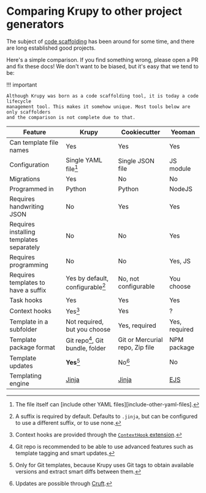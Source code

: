 # Comparing Krupy to other project generators

The subject of
[code scaffolding](<https://en.wikipedia.org/wiki/Scaffold_(programming)>) has been
around for some time, and there are long established good projects.

Here's a simple comparison. If you find something wrong, please open a PR and fix these
docs! We don't want to be biased, but it's easy that we tend to be:

!!! important

    Although Krupy was born as a code scaffolding tool, it is today a code lifecycle
    management tool. This makes it somehow unique. Most tools below are only scaffolders
    and the comparison is not complete due to that.

<!-- Use https://www.tablesgenerator.com/markdown_tables to maintain this table -->

| Feature                                  | Krupy                           | Cookiecutter                    | Yeoman        |
| ---------------------------------------- | -------------------------------- | ------------------------------- | ------------- |
| Can template file names                  | Yes                              | Yes                             | Yes           |
| Configuration                            | Single YAML file[^1]             | Single JSON file                | JS module     |
| Migrations                               | Yes                              | No                              | No            |
| Programmed in                            | Python                           | Python                          | NodeJS        |
| Requires handwriting JSON                | No                               | Yes                             | Yes           |
| Requires installing templates separately | No                               | No                              | Yes           |
| Requires programming                     | No                               | No                              | Yes, JS       |
| Requires templates to have a suffix      | Yes by default, configurable[^3] | No, not configurable            | You choose    |
| Task hooks                               | Yes                              | Yes                             | Yes           |
| Context hooks                            | Yes[^5]                          | Yes                             | ?             |
| Template in a subfolder                  | Not required, but you choose     | Yes, required                   | Yes, required |
| Template package format                  | Git repo[^2], Git bundle, folder | Git or Mercurial repo, Zip file | NPM package   |
| Template updates                         | **Yes**[^4]                      | No[^6]                          | No            |
| Templating engine                        | [Jinja][]                        | [Jinja][]                       | [EJS][]       |

[jinja]: https://jinja.palletsprojects.com/
[ejs]: https://ejs.co/

[^1]: The file itself can [include other YAML files][include-other-yaml-files].
[^2]:
    Git repo is recommended to be able to use advanced features such as template tagging
    and smart updates.

[^3]:
    A suffix is required by default. Defaults to `.jinja`, but can be configured to use
    a different suffix, or to use none.

[^4]:
    Only for Git templates, because Krupy uses Git tags to obtain available versions
    and extract smart diffs between them.

[^5]: Context hooks are provided through the [`ContextHook` extension][context-hook].
[^6]: Updates are possible through [Cruft][cruft].

[context-hook]:
    https://github.com/Krunal-Kevadiya/krupy-templates-extensions#context-hook-extension
[cruft]: https://github.com/cruft/cruft
